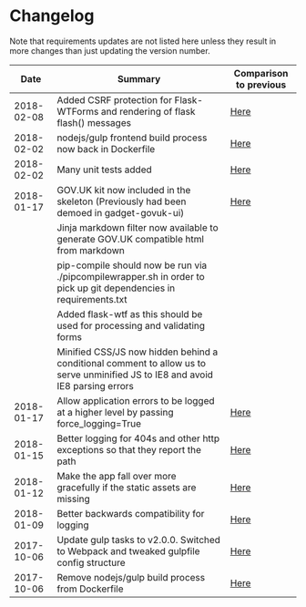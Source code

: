 # Changelog

Note that requirements updates are not listed here unless they result in more changes than just updating the version number.

| Date | Summary | Comparison to previous |
|---|---|---|
| 2018-02-08 | Added CSRF protection for Flask-WTForms and rendering of flask flash() messages | [Here](!16) |
| 2018-02-02 | nodejs/gulp frontend build process now back in Dockerfile                                                                      | [Here](!15) |
| 2018-02-02 | Many unit tests added                                                                                                          | [Here](!14) |
| 2018-01-17 | GOV.UK kit now included in the skeleton (Previously had been demoed in gadget-govuk-ui)                                        | [Here](!12) |
|            | Jinja markdown filter now available to generate GOV.UK compatible html from markdown                                           |             |
|            | pip-compile should now be run via ./pipcompilewrapper.sh in order to pick up git dependencies in requirements.txt              |             |
|            | Added flask-wtf as this should be used for processing and validating forms                                                     |             |
|            | Minified CSS/JS now hidden behind a conditional comment to allow us to serve unminified JS to IE8 and avoid IE8 parsing errors |             |
| 2018-01-17 | Allow application errors to be logged at a higher level by passing force_logging=True                              | [Here](!13) |
| 2018-01-15 | Better logging for 404s and other http exceptions so that they report the path                                     | [Here](53c69a6bdd80e1139a0872ba5f659635facff3ca) |  |             |
| 2018-01-12 | Make the app fall over more gracefully if the static assets are missing                                            | [Here](ec499f7dfc827dc902d2ff0396f096c26015d9fc...58e70373d9d6bdbf5d81ce5c9750dd6294c8292f) |  |             |
| 2018-01-09 | Better backwards compatibility for logging                                                                         | [Here](ec499f7dfc827dc902d2ff0396f096c26015d9fc) |  |             |
| 2017-10-06 | Update gulp tasks to v2.0.0. Switched to Webpack and tweaked gulpfile config structure                             | [Here](8e25e6efcc23476c9526c7774de1ba4b3c9db160) |  |             |
| 2017-10-06 | Remove nodejs/gulp build process from Dockerfile                                                                   | [Here](a43006db3ceb40e71a476a6ec18d65ac0ec6c2bd) |
